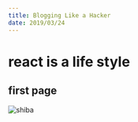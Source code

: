 ```yaml
---
title: Blogging Like a Hacker
date: 2019/03/24
---
```


# react is a life style

## first page

![shiba](test-1-2/shiba.png)
